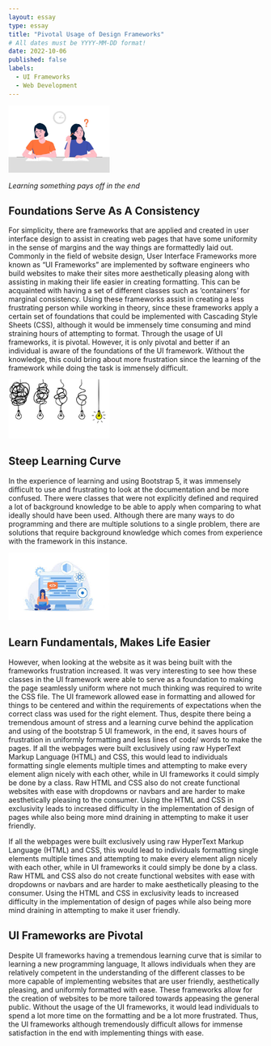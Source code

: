 ```yaml
---
layout: essay
type: essay
title: "Pivotal Usage of Design Frameworks"
# All dates must be YYYY-MM-DD format!
date: 2022-10-06
published: false
labels:
  - UI Frameworks
  - Web Development
---
```


<img width="200px" class="rounded float-start pe-4" src="../img/Fundamentals.jpeg">

*Learning something pays off in the end*

## Foundations Serve As A Consistency  

For simplicity, there are frameworks that are applied and created in user interface design to assist in creating web pages that have some uniformity in the sense of margins and the way things are formattedly laid out. Commonly in the field of website design, User Interface Frameworks more known as “UI Frameworks” are implemented by software engineers who build websites to make their sites more aesthetically pleasing along with assisting in making their life easier in creating formatting. This can be acquainted with having a set of different classes such as ‘containers’ for marginal consistency. Using these frameworks assist in creating a less frustrating person while working in theory, since these frameworks apply a certain set of foundations that could be implemented with Cascading Style Sheets (CSS), although it would be immensely time consuming and mind straining hours of attempting to format. Through the usage of UI frameworks, it is pivotal. However, it is only pivotal and better if an individual is aware of the foundations of the UI framework. Without the knowledge, this could bring about more frustration since the learning of the framework while doing the task is immensely difficult. 

<img width="200px" class="rounded float-start pe-4" src="../img/Learning-Curve.jpeg">

## Steep Learning Curve 

In the experience of learning and using Bootstrap 5, it was immensely difficult to use and frustrating to look at the documentation and be more confused. There were classes that were not explicitly defined and required a lot of background knowledge to be able to apply when comparing to what ideally should have been used. Although there are many ways to do programming and there are multiple solutions to a single problem, there are solutions that require background knowledge which comes from experience with the framework in this instance. 

<img width="200px" class="rounded float-start pe-4" src="../img/UI-Frameworks.jpeg">

## Learn Fundamentals, Makes Life Easier 

However, when looking at the website as it was being built with the frameworks frustration increased. It was very interesting to see how these classes in the UI framework were able to serve as a foundation to making the page seamlessly uniform where not much thinking was required to write the CSS file. The UI framework allowed ease in formatting and allowed for things to be centered and within the requirements of expectations when the correct class was used for the right element. Thus, despite there being a tremendous amount of stress and a learning curve behind the application and using of the bootstrap 5 UI framework, in the end, it saves hours of frustration in uniformly formatting and less lines of code/ words to make the pages. 
If all the webpages were built exclusively using raw HyperText Markup Language (HTML) and CSS, this would lead to individuals formatting single elements multiple times and attempting to make every element align nicely with each other, while in UI frameworks it could simply be done by a class. Raw HTML and CSS also do not create functional websites with ease with dropdowns or navbars and are harder to make aesthetically pleasing to the consumer. Using the HTML and CSS in exclusivity leads to  increased difficulty in the implementation of design of pages while also being more mind draining in attempting to make it user friendly. 


If all the webpages were built exclusively using raw HyperText Markup Language (HTML) and CSS, this would lead to individuals formatting single elements multiple times and attempting to make every element align nicely with each other, while in UI frameworks it could simply be done by a class. Raw HTML and CSS also do not create functional websites with ease with dropdowns or navbars and are harder to make aesthetically pleasing to the consumer. Using the HTML and CSS in exclusivity leads to  increased difficulty in the implementation of design of pages while also being more mind draining in attempting to make it user friendly. 

## UI Frameworks are Pivotal 

Despite UI frameworks having a tremendous learning curve that is similar to learning a new programming language, It allows individuals when they are relatively competent in the understanding of the different classes to be more capable of implementing websites that are user friendly, aesthetically pleasing, and uniformly formatted with ease. These frameworks allow for the creation of websites to be more tailored towards appeasing the general public. Without the usage of the UI frameworks, it would lead individuals to spend a lot more time on the formatting and be a lot more frustrated. Thus, the UI frameworks although tremendously difficult allows for immense satisfaction in the end with implementing things with ease. 
